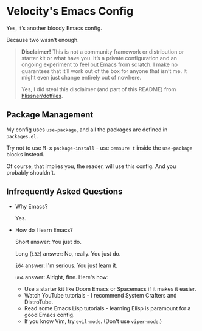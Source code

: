 # Velocity's Emacs Config

Yes, it’s another bloody Emacs config.

Because two wasn’t enough.

> **Disclaimer!** This is not a community framework or distribution or starter kit or what have you. It’s a private configuration and an ongoing experiment to feel out Emacs from scratch. I make no guarantees that it’ll work out of the box for anyone that isn’t me. It might even just change entirely out of nowhere.
>
> Yes, I did steal this disclaimer (and part of this README) from [hlissner/dotfiles](https://github.com/hlissner/dotfiles).

## Package Management

My config uses `use-package`, and all the packages are defined in `packages.el`.

Try not to use <kbd>M-x</kbd> `package-install` - use `:ensure t` inside the `use-package` blocks instead.

Of course, that implies you, the reader, will use this config. And you probably shouldn't.

## Infrequently Asked Questions

* Why Emacs?

  Yes.
  
* How do I learn Emacs?

  Short answer: You just do.

  Long (`i32`) answer: No, really. You just do.

  `i64` answer: I'm serious. You just learn it.

  `u64` answer: Alright, fine. Here's how:

  + Use a starter kit like Doom Emacs or Spacemacs if it makes it easier.
  + Watch YouTube tutorials - I recommend System Crafters and DistroTube.
  + Read some Emacs Lisp tutorials - learning Elisp is paramount for a good Emacs config.
  + If you know Vim, try `evil-mode`. (Don't use `viper-mode`.)
